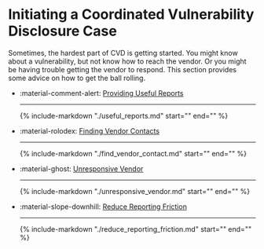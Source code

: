 # Initiating a Coordinated Vulnerability Disclosure Case

Sometimes, the hardest part of CVD is getting started.
You might know about a vulnerability, but not know how to reach the vendor.
Or you might be having trouble getting the vendor to respond.
This section provides some advice on how to get the ball rolling.

<div class="grid cards" markdown>

- :material-comment-alert: [Providing Useful Reports](useful_reports.md)

    ---
    {% include-markdown "./useful_reports.md" start="<!--start-->" end="<!--end-->" %}

- :material-rolodex: [Finding Vendor Contacts](find_vendor_contact.md)

    ---
    {% include-markdown "./find_vendor_contact.md" start="<!--start-->" end="<!--end-->" %}
 
- :material-ghost: [Unresponsive Vendor](unresponsive_vendor.md)

    ---
    {% include-markdown "./unresponsive_vendor.md" start="<!--start-->" end="<!--end-->" %}

- :material-slope-downhill: [Reduce Reporting Friction](reduce_reporting_friction.md)
    
    ---
    {% include-markdown "./reduce_reporting_friction.md" start="<!--start-->" end="<!--end-->" %}

</div>
